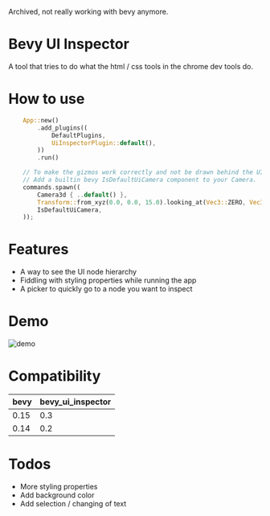 Archived, not really working with bevy anymore. 

# Bevy UI Inspector

A tool that tries to do what the html / css tools in the chrome dev tools do.

# How to use

```rust
    App::new()
        .add_plugins((
            DefaultPlugins,
            UiInspectorPlugin::default(),
        ))
        .run()

    // To make the gizmos work correctly and not be drawn behind the UI.
    // Add a builtin bevy IsDefaultUiCamera component to your Camera.
    commands.spawn((
        Camera3d { ..default() },
        Transform::from_xyz(0.0, 0.0, 15.0).looking_at(Vec3::ZERO, Vec3::Y),
        IsDefaultUiCamera,
    ));
```

# Features
- A way to see the UI node hierarchy
- Fiddling with styling properties while running the app
- A picker to quickly go to a node you want to inspect

# Demo

![demo](docs/demo.gif)

# Compatibility

| bevy | bevy_ui_inspector |
|------|-------------------|
| 0.15 | 0.3               |
| 0.14 | 0.2               |

# Todos
- More styling properties
- Add background color
- Add selection / changing of text
